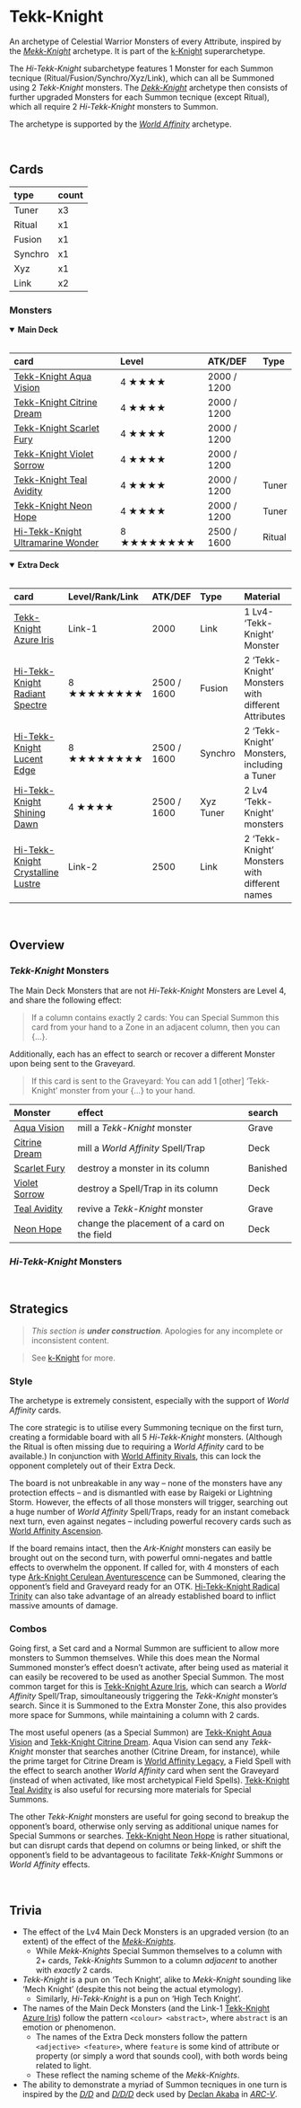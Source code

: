 # Tekk-Knight

An archetype of Celestial Warrior Monsters of every Attribute, inspired by the [*Mekk-Knight*](https://yugipedia.com/wiki/Mekk-Knight) archetype. It is part of the [k-Knight](k-Knight.md) superarchetype.

The *Hi-Tekk-Knight* subarchetype features 1 Monster for each Summon tecnique (Ritual/Fusion/Synchro/Xyz/Link), which can all be Summoned using 2 *Tekk-Knight* monsters. The [*Dekk-Knight*](Dekk-Knight.md) archetype then consists of further upgraded Monsters for each Summon tecnique (except Ritual), which all require 2 *Hi-Tekk-Knight* monsters to Summon.

The archetype is supported by the [*World Affinity*](World%20Affinity.md) archetype.


<br>


## Cards

| type | count |
| :--- | :---- |
| Tuner   | x3 |
| Ritual  | x1 |
| Fusion  | x1 |
| Synchro | x1 |
| Xyz     | x1 |
| Link    | x2 |

### Monsters

<details open>
  <summary> <b> Main Deck </b> </summary> <br>

| card | Level | ATK/DEF | Type |
| :--- | :---- | :------ | :--- |
| [Tekk-Knight Aqua Vision](../cards/monsters/standard/Tekk-Knight%20–.md) | 4 ★★★★ | 2000 / 1200 | |
| [Tekk-Knight Citrine Dream](../cards/monsters/standard/Tekk-Knight%20–.md) | 4 ★★★★ | 2000 / 1200 | |
| [Tekk-Knight Scarlet Fury](../cards/monsters/standard/Tekk-Knight%20–.md) | 4 ★★★★ | 2000 / 1200 | |
| [Tekk-Knight Violet Sorrow](../cards/monsters/standard/Tekk-Knight%20–.md) | 4 ★★★★ | 2000 / 1200 | |
| [Tekk-Knight Teal Avidity](../cards/monsters/standard/Tekk-Knight%20–.md) | 4 ★★★★ | 2000 / 1200 | Tuner |
| [Tekk-Knight Neon Hope](../cards/monsters/standard/Tekk-Knight%20–.md) | 4 ★★★★ | 2000 / 1200 | Tuner |
| [Hi-Tekk-Knight Ultramarine Wonder](../cards/monsters/ritual/Hi-Tekk-Knight%20–.md) | 8 ★★★★★★★★ | 2500 / 1600 | Ritual |

</details>

<details open>
  <summary> <b> Extra Deck </b> </summary> <br>

| card | Level/Rank/Link | ATK/DEF | Type | Material |
| :--- | :-------------- | :------ | :--- | :------- |
| [Tekk-Knight Azure Iris](../cards/monsters/link/Hi-Tekk-Knight%20–.md) | Link-1 | 2000 | Link | 1 Lv4- ‘Tekk-Knight’ Monster |
| [Hi-Tekk-Knight Radiant Spectre](../cards/monsters/fusion/Hi-Tekk-Knight%20–.md) | 8 ★★★★★★★★ | 2500 / 1600 | Fusion | 2 ‘Tekk-Knight’ Monsters with different Attributes |
| [Hi-Tekk-Knight Lucent Edge](../cards/monsters/synchro/Hi-Tekk-Knight%20–.md) | 8 ★★★★★★★★ | 2500 / 1600 | Synchro | 2 ‘Tekk-Knight’ Monsters, including a Tuner |
| [Hi-Tekk-Knight Shining Dawn](../cards/monsters/xyz/Hi-Tekk-Knight%20–.md) | 4 ★★★★ | 2500 / 1600 | Xyz Tuner | 2 Lv4 ‘Tekk-Knight’ monsters |
| [Hi-Tekk-Knight Crystalline Lustre](../cards/monsters/link/Hi-Tekk-Knight%20–.md) | Link-2 | 2500 | Link | 2 ‘Tekk-Knight’ Monsters with different names |

</details>


<br>


## Overview

### *Tekk-Knight* Monsters
The Main Deck Monsters that are not *Hi-Tekk-Knight* Monsters are Level 4, and share the following effect:

> If a column contains exactly 2 cards: You can Special Summon this card from your hand to a Zone in an adjacent column, then you can {...}.

Additionally, each has an effect to search or recover a different Monster upon being sent to the Graveyard.

> If this card is sent to the Graveyard: You can add 1 [other] ‘Tekk-Knight’ monster from your {...} to your hand.

| Monster | effect | search |
| :------ | :----- | :----- |
| [Aqua Vision](#Monsters) | mill a *Tekk-Knight* monster | Grave |
| [Citrine Dream](#Monsters) | mill a *World Affinity* Spell/Trap | Deck |
| [Scarlet Fury](#Monsters) | destroy a monster in its column | Banished |
| [Violet Sorrow](#Monsters) | destroy a Spell/Trap in its column | Deck |
| [Teal Avidity](#Monsters) | revive a *Tekk-Knight* monster | Grave |
| [Neon Hope](#Monsters) | change the placement of a card on the field | Deck |

### *Hi-Tekk-Knight* Monsters


<br>


## Strategics

> *This section is **under construction***. Apologies for any incomplete or inconsistent content.

> See [k-Knight](k-Knight.md) for more.

### Style
The archetype is extremely consistent, especially with the support of *World Affinity* cards.

The core strategic is to utilise every Summoning tecnique on the first turn, creating a formidable board with all 5 *Hi-Tekk-Knight* monsters. (Although the Ritual is often missing due to requiring a *World Affinity* card to be available.) In conjunction with [World Affinity Rivals](../cards/traps/World%20Affinity%20Rivals), this can lock the opponent completely out of their Extra Deck.

The board is not unbreakable in any way – none of the monsters have any protection effects – and is dismantled with ease by Raigeki or Lightning Storm. However, the effects of all those monsters will trigger, searching out a huge number of *World Affinity* Spell/Traps, ready for an instant comeback next turn, even against negates – including powerful recovery cards such as [World Affinity Ascension](...).

If the board remains intact, then the *Ark-Knight* monsters can easily be brought out on the second turn, with powerful omni-negates and battle effects to overwhelm the opponent. If called for, with 4 monsters of each type [Ark-Knight Cerulean Aventurescence](...) can be Summoned, clearing the opponent’s field and Graveyard ready for an OTK. [Hi-Tekk-Knight Radical Trinity](...) can also take advantage of an already established board to inflict massive amounts of damage.

### Combos
Going first, a Set card and a Normal Summon are sufficient to allow more monsters to Summon themselves. While this does mean the Normal Summoned monster’s effect doesn’t activate, after being used as material it can easily be recovered to be used as another Special Summon. The most common target for this is [Tekk-Knight Azure Iris](...), which can search a *World Affinity* Spell/Trap, simoultaneously triggering the *Tekk-Knight* monster’s search. Since it is Summoned to the Extra Monster Zone, this also provides more space for Summons, while maintaining a column with 2 cards.

The most useful openers (as a Special Summon) are [Tekk-Knight Aqua Vision](...) and [Tekk-Knight Citrine Dream](...). Aqua Vision can send any *Tekk-Knight* monster that searches another (Citrine Dream, for instance), while the prime target for Citrine Dream is [World Affinity Legacy](...), a Field Spell with the effect to search another *World Affinity* card when sent the Graveyard (instead of when activated, like most archetypical Field Spells). [Tekk-Knight Teal Avidity](...) is also useful for recursing more materials for Special Summons.

The other *Tekk-Knight* monsters are useful for going second to breakup the opponent’s board, otherwise only serving as additional unique names for Special Summons or searches. [Tekk-Knight Neon Hope](...) is rather situational, but can disrupt cards that depend on columns or being linked, or shift the opponent’s field to be advantageous to facilitate *Tekk-Knight* Summons or *World Affinity* effects.


<br>


## Trivia

- The effect of the Lv4 Main Deck Monsters is an upgraded version (to an extent) of the effect of the [*Mekk-Knights*](https://yugipedia.com/wiki/Mekk-Knight).
  - While *Mekk-Knights* Special Summon themselves to a column with 2+ cards, *Tekk-Knights* Summon to a column *adjacent* to another with *exactly* 2 cards.
- *Tekk-Knight* is a pun on ‘Tech Knight’, alike to *Mekk-Knight* sounding like ‘Mech Knight’ (despite this not being the actual etymology).
  - Similarly, *Hi-Tekk-Knight* is a pun on ‘High Tech Knight’.
- The names of the Main Deck Monsters (and the Link-1 [Tekk-Knight Azure Iris](#Monsters)) follow the pattern `<colour> <abstract>`, where `abstract` is an emotion or phenomenon.
  - The names of the Extra Deck monsters follow the pattern `<adjective> <feature>`, where `feature` is some kind of attribute or property (or simply a word that sounds cool), with both words being related to light.
  - These reflect the naming scheme of the *Mekk-Knights*.
- The ability to demonstrate a myriad of Summon tecniques in one turn is inspired by the [*D/D*](https://yugipedia.com/wiki/D/D) and [*D/D/D*](https://yugipedia.com/wiki/D/D/D) deck used by [Declan Akaba](https://yugipedia.com/wiki/Declan_Akaba) in [*ARC-V*](https://yugipedia.com/wiki/Yu-Gi-Oh!_ARC-V).
